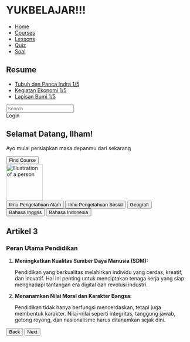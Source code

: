 <html lang="en">
 <head>
  <meta charset="utf-8"/>
  <meta content="width=device-width, initial-scale=1.0" name="viewport"/>
  <title>
   YUKBELAJAR!!!
  </title>
  <script src="https://cdn.tailwindcss.com">
  </script>
  <link href="https://cdnjs.cloudflare.com/ajax/libs/font-awesome/5.15.3/css/all.min.css" rel="stylesheet"/>
 </head>
 <body class="bg-gray-100">
  <div class="flex">
   <!-- Sidebar -->
   <div class="w-1/4 bg-white p-4">
    <h1 class="text-xl font-bold mb-4">
     YUKBELAJAR!!!
    </h1>
    <nav class="mb-8">
     <ul>
      <li class="mb-2">
       <a class="text-cyan-500" href="#">
        Home
       </a>
      </li>
      <li class="mb-2">
       <a href="#">
        Courses
       </a>
      </li>
      <li class="mb-2">
       <a href="#">
        Lessons
       </a>
      </li>
      <li class="mb-2">
       <a href="#">
        Quiz
       </a>
      </li>
      <li class="mb-2">
       <a href="#">
        Soal
       </a>
      </li>
     </ul>
    </nav>
    <div>
     <h2 class="text-lg font-bold mb-2">
      Resume
     </h2>
     <ul>
      <li class="mb-2">
       <a class="flex justify-between" href="#">
        <span>
         Tubuh dan Panca Indra
        </span>
        <span>
         1/5
        </span>
       </a>
       <div class="w-full bg-gray-200 h-2 rounded">
        <div class="bg-cyan-500 h-2 rounded" style="width: 10%;">
        </div>
       </div>
      </li>
      <li class="mb-2">
       <a class="flex justify-between" href="#">
        <span>
         Kegiatan Ekonomi
        </span>
        <span>
         1/5
        </span>
       </a>
       <div class="w-full bg-gray-200 h-2 rounded">
        <div class="bg-cyan-500 h-2 rounded" style="width: 10%;">
        </div>
       </div>
      </li>
      <li class="mb-2">
       <a class="flex justify-between" href="#">
        <span>
         Lapisan Bumi
        </span>
        <span>
         1/5
        </span>
       </a>
       <div class="w-full bg-gray-200 h-2 rounded">
        <div class="bg-cyan-500 h-2 rounded" style="width: 10%;">
        </div>
       </div>
      </li>
     </ul>
    </div>
   </div>
   <!-- Main Content -->
   <div class="w-3/4 p-4">
    <!-- Header -->
    <div class="flex justify-between items-center mb-4">
     <div class="relative w-1/2">
      <input class="w-full p-2 border rounded" placeholder="Search" type="text"/>
      <i class="fas fa-search absolute top-3 right-3 text-gray-400">
      </i>
     </div>
     <div class="flex items-center space-x-4">
      <i class="fas fa-bell text-gray-500">
      </i>
      <i class="fas fa-cog text-gray-500">
      </i>
      <i class="fas fa-user-circle text-gray-500">
      </i>
      <span>
       Login
      </span>
     </div>
    </div>
    <!-- Welcome Section -->
    <div class="bg-cyan-100 p-4 rounded-lg flex items-center mb-4">
     <div class="w-3/4">
      <h2 class="text-2xl font-bold mb-2">
       Selamat Datang, Ilham!
      </h2>
      <p class="mb-4">
       Ayo mulai persiapkan masa depanmu dari sekarang
      </p>
      <button class="bg-blue-500 text-white px-4 py-2 rounded">
       Find Course
      </button>
     </div>
     <div class="w-1/4">
      <img alt="Illustration of a person" height="100" src="https://storage.googleapis.com/a1aa/image/X4oyLSrZkjrzLNhzFNedf5fHWatJWqspgu8YReebUPfmEAGfJA.jpg" width="100"/>
     </div>
    </div>
    <!-- Categories -->
    <div class="flex space-x-2 mb-4">
     <button class="bg-gray-200 px-4 py-2 rounded">
      Ilmu Pengetahuan Alam
     </button>
     <button class="bg-gray-200 px-4 py-2 rounded">
      Ilmu Pengetahuan Sosial
     </button>
     <button class="bg-gray-200 px-4 py-2 rounded">
      Geografi
     </button>
     <button class="bg-gray-200 px-4 py-2 rounded">
      Bahasa Inggris
     </button>
     <button class="bg-gray-200 px-4 py-2 rounded">
      Bahasa Indonesia
     </button>
    </div>
    <!-- Article Section -->
    <div>
     <h2 class="text-xl font-bold mb-2">
      Artikel
      <span class="text-cyan-500">
       3
      </span>
     </h2>
     <div class="bg-cyan-100 p-4 rounded-lg">
      <h3 class="font-bold mb-2">
       Peran Utama Pendidikan
      </h3>
      <ol class="list-decimal pl-4">
       <li class="mb-2">
        <strong>
         Meningkatkan Kualitas Sumber Daya Manusia (SDM):
        </strong>
        <p>
         Pendidikan yang berkualitas melahirkan individu yang cerdas, kreatif, dan inovatif. Hal ini penting untuk menciptakan tenaga kerja yang siap menghadapi tantangan era digital dan revolusi industri.
        </p>
       </li>
       <li>
        <strong>
         Menanamkan Nilai Moral dan Karakter Bangsa:
        </strong>
        <p>
         Pendidikan tidak hanya berfungsi mencerdaskan, tetapi juga membentuk karakter. Nilai-nilai seperti integritas, tanggung jawab, gotong royong, dan nasionalisme harus ditanamkan sejak dini.
        </p>
       </li>
      </ol>
      <div class="flex justify-between mt-4">
       <button class="bg-blue-500 text-white px-4 py-2 rounded">
        Back
       </button>
       <button class="bg-blue-500 text-white px-4 py-2 rounded">
        Next
       </button>
      </div>
     </div>
    </div>
   </div>
  </div>
 </body>
</html>
